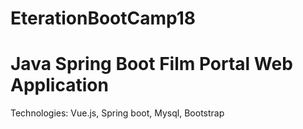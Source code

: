 # EterationBootCamp18
# Java Spring Boot Film Portal Web Application

Technologies: Vue.js, Spring boot, Mysql, Bootstrap
